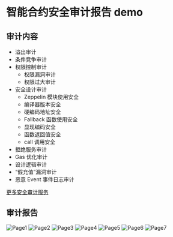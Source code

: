 # 智能合约安全审计报告 demo

## 审计内容

* 溢出审计
* 条件竞争审计
* 权限控制审计
	* 权限漏洞审计
	* 权限过大审计
* 安全设计审计
	* Zeppelin 模块使用安全
	* 编译器版本安全
	* 硬编码地址安全
	* Fallback 函数使用安全
	* 显现编码安全
	* 函数返回值安全
	* call 调用安全
* 拒绝服务审计
* Gas 优化审计
* 设计逻辑审计
* “假充值”漏洞审计
* 恶意 Event 事件日志审计

[更多安全审计服务](https://www.slowmist.com/?f=github)

## 审计报告

![Page1](./report-demo-images/0001.jpg)
![Page2](./report-demo-images/0002.jpg)
![Page3](./report-demo-images/0003.jpg)
![Page4](./report-demo-images/0004.jpg)
![Page5](./report-demo-images/0005.jpg)
![Page6](./report-demo-images/0006.jpg)
![Page7](./report-demo-images/0007.jpg)
